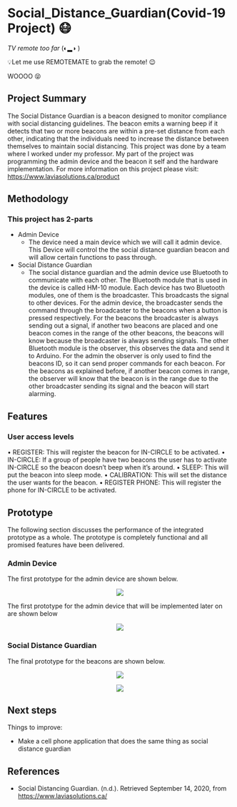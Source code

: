 # Social_Distance_Guardian(Covid-19 Project) 😷

*TV remote too far* (◐▂◑ ) 
<p> 💡Let me use REMOTEMATE to grab the remote! 😉 </p>
<p> WOOOO 😝 </p>
 

## Project Summary
The Social Distance Guardian is a beacon designed to monitor compliance with social distancing guidelines. The beacon emits a warning beep if it detects that two or more beacons are within a pre-set distance from each other, indicating that the individuals need to increase the distance between themselves to maintain social distancing.
This project was done by a team where I worked under my professor. My part of the project was programming the admin device and the beacon it self and the hardware implementation. 
For more information on this project please visit:
https://www.laviasolutions.ca/product

## Methodology
### This project has 2-parts
- Admin Device 
  - The device need a main device which we will call it admin device. This Device will control the the social distance guardian beacon and will allow certain functions to pass through.
- Social Distance Guardian 
  - The social distance guardian and the admin device use Bluetooth to communicate with each other. The Bluetooth module that is used in the device is called HM-10 module. Each device has two Bluetooth modules, one of them is the broadcaster. This broadcasts the signal to other devices. For the admin device, the broadcaster sends the command through the broadcaster to the beacons when a button is pressed respectively. For the beacons the broadcaster is always sending out a signal, if another two beacons are placed and one beacon comes in the range of the other beacons, the beacons will know because the broadcaster is always sending signals. The other Bluetooth module is the observer, this observes the data and send it to Arduino. For the admin the observer is only used to find the beacons ID, so it can send proper commands for each beacon. For the beacons as explained before, if another beacon comes in range, the observer will know that the beacon is in the range due to the other broadcaster sending its signal and the beacon will start alarming.

## Features
### User access levels
•	REGISTER: This will register the beacon for IN-CIRCLE to be activated.
•	IN-CIRCLE: If a group of people have two beacons the user has to activate IN-CIRCLE so the beacon doesn’t beep when it’s around.
•	SLEEP: This will put the beacon into sleep mode.
•	CALIBRATION: This will set the distance the user wants for the beacon.
•	REGISTER PHONE: This will register the phone for IN-CIRCLE to be activated.


## Prototype
The following section discusses the performance of the integrated prototype as a whole. The
prototype is completely functional and all promised features have been delivered. 

### Admin Device
The first prototype for the admin device are shown below. 

<p align="center">
  <img src="![image](https://user-images.githubusercontent.com/57046416/217137512-046d1e5d-38b9-4418-9ba3-fa388ed9a0e0.png)"/>
</p>

The first prototype for the admin device that will be implemented later on are shown below
<p align="center">
  <img src="![image](https://user-images.githubusercontent.com/57046416/217137621-4e044240-0499-42ce-afcb-55a0e046ebca.png)"/>
</p>


### Social Distance Guardian
The final prototype for the beacons are shown below.

<p align="center">
  <img src="![image](https://user-images.githubusercontent.com/57046416/217138114-6e0c8e42-46d5-46d4-b032-f3723ee40d22.png)"/>
</p>

<p align="center">
  <img src="![image](https://user-images.githubusercontent.com/57046416/217138219-2b58eec1-a8e4-4786-a3a6-eee325be80e6.png)"/>
</p>



## Next steps

Things to improve:
- Make a cell phone application that does the same thing as social distance guardian




## References

- Social Distancing Guardian. (n.d.). Retrieved September 14, 2020, from https://www.laviasolutions.ca/

